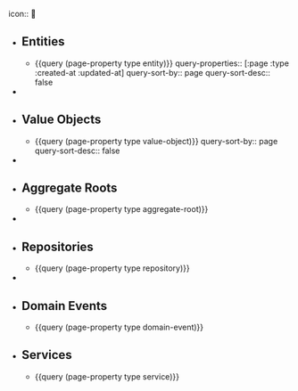 icon:: 🧩

- ## Entities
	- {{query (page-property type entity)}}
	  query-properties:: [:page :type :created-at :updated-at]
	  query-sort-by:: page
	  query-sort-desc:: false
-
- ## Value Objects
	- {{query (page-property type value-object)}}
	  query-sort-by:: page
	  query-sort-desc:: false
-
- ## Aggregate Roots
	- {{query (page-property type aggregate-root)}}
-
- ## Repositories
	- {{query (page-property type repository)}}
-
- ## Domain Events
	- {{query (page-property type domain-event)}}
- ## Services
	- {{query (page-property type service)}}